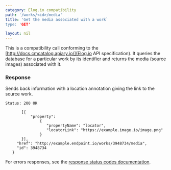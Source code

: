```yaml
---
category: Elog.io compatibility
path: '/works/<id>/media'
title: 'Get the media associated with a work`
type: 'GET'

layout: nil
---
```


This is a compatibility call conforming to the
[http://docs.cmcatalog.apiary.io/](Elog.io API specification). It queries
the database for a particular work by its identifier and returns the media
(source images) associated with it.

### Response

Sends back information with a location annotation giving the link to
the source work.

```Status: 200 OK```
```{ "annotations":
       [{
           "property":
               {
                  "propertyName": "locator",
                  "locatorLink": "https://example.image.io/image.png"
               }
       }],
     "href": "http://example.endpoint.io/works/3948734/media",
     "id": 3948734
   }
```

For errors responses, see the [response status codes documentation](#response-status-codes).
